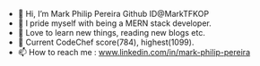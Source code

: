 - 👋 Hi, I’m Mark Philip Pereira 
     Github ID@MarkTFKOP
- 👀 I pride myself with being a MERN stack developer.
- 🌱 Love to learn new things, reading new blogs etc.
- 🌱 Current CodeChef score(784), highest(1099).
- 📫 How to reach me : www.linkedin.com/in/mark-philip-pereira

<!---
MarkTFKOP/MarkTFKOP is a ✨ special ✨ repository because its `README.md` (this file) appears on your GitHub profile.
You can click the Preview link to take a look at your changes.
--->
